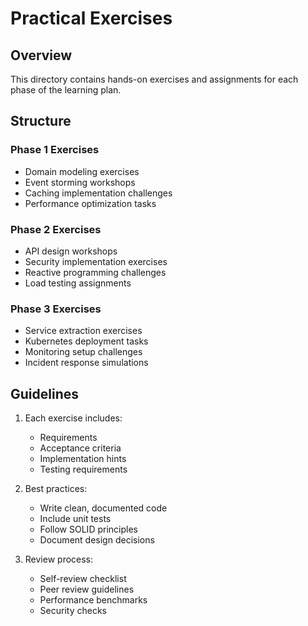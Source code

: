 # Practical Exercises

## Overview
This directory contains hands-on exercises and assignments for each phase of the learning plan.

## Structure

### Phase 1 Exercises
- Domain modeling exercises
- Event storming workshops
- Caching implementation challenges
- Performance optimization tasks

### Phase 2 Exercises
- API design workshops
- Security implementation exercises
- Reactive programming challenges
- Load testing assignments

### Phase 3 Exercises
- Service extraction exercises
- Kubernetes deployment tasks
- Monitoring setup challenges
- Incident response simulations

## Guidelines
1. Each exercise includes:
   - Requirements
   - Acceptance criteria
   - Implementation hints
   - Testing requirements

2. Best practices:
   - Write clean, documented code
   - Include unit tests
   - Follow SOLID principles
   - Document design decisions

3. Review process:
   - Self-review checklist
   - Peer review guidelines
   - Performance benchmarks
   - Security checks
